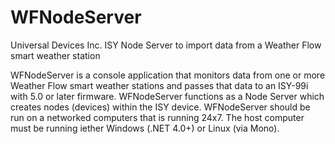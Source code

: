 # WFNodeServer
Universal Devices Inc. ISY Node Server to import data from a Weather Flow smart weather station

WFNodeServer is a console application that monitors data from one or more Weather Flow smart weather stations and
passes that data to an ISY-99i with 5.0 or later firmware. WFNodeServer functions as a Node Server which creates nodes
(devices) within the ISY device. WFNodeServer should be run on a networked computers that is running 24x7. The host
computer must be running iether Windows (.NET 4.0+) or Linux (via Mono).
